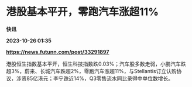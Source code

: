 # 港股基本平开，零跑汽车涨超11%
**快讯**

**2023-10-26 01:35**

**https://news.futunn.com/post/33291897**

港股恒生指数基本平开，恒生科技指数跌0.03%；汽车股多数走弱，小鹏汽车跌超3%，蔚来、长城汽车跌超2%，零跑汽车涨超11%，与Stellantis订立认购协议，涉资85亿港元；李宁跌近14%，Q3零售流水同比录得中单位数增长。